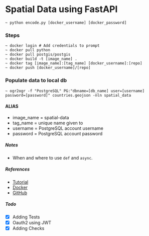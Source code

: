 # Spatial Data using FastAPI

```
~ python encode.py [docker_username] [docker_password]
```

### Steps

```
~ docker login # Add credentials to prompt
~ docker pull python
~ docker pull postgis/postgis
~ docker build -t [image_name] .
~ docker tag [image_name]:[tag_name] [docker_username]:[repo]
~ docker push [docker_username]/[repo]
```

### Populate data to local db

```
~ ogr2ogr -f "PostgreSQL" PG:"dbname=[db_name] user=[username] password=[password]" countries.geojson -nln spatial_data
```

#### ALIAS

- image_name = spatial-data
- tag_name = unique name given to
- username = PostgreSQL account username
- password = PostgreSQL account password

##### Notes

- When and where to use `def` and `async`.

##### References

- [Tutorial](https://www.fastapitutorial.com/)
- [Docker](https://testdriven.io/blog/fastapi-crud/)
- [GitHub](https://github.com/nofoobar/JobBoard-Fastapi/blob/main/backend/tests/conftest.py)

##### Todo

- [x] Adding Tests
- [x] Oauth2 using JWT
- [x] Adding Checks
